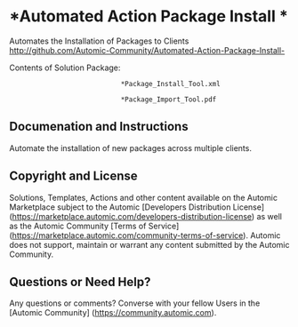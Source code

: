 *Automated Action Package Install *
=============


Automates the Installation of Packages to Clients
http://github.com/Automic-Community/Automated-Action-Package-Install-

<!-- List of attached files -->
Contents of Solution Package:

						
								*Package_Install_Tool.xml
								
								*Package_Import_Tool.pdf
								
						


Documenation and Instructions
---

<p>Automate the installation of new packages across multiple clients.</p>

Copyright and License
---

Solutions, Templates, Actions and other content available on the Automic Marketplace subject to the Automic [Developers Distribution License] (https://marketplace.automic.com/developers-distribution-license) as well as the Automic Community [Terms of Service] (https://marketplace.automic.com/community-terms-of-service).
Automic does not support, maintain or warrant any content submitted by the Automic Community.



Questions or Need Help? 
---
Any questions or comments? Converse with your fellow Users in the [Automic Community] (https://community.automic.com).